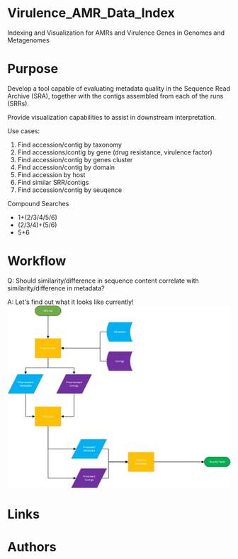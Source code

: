 # Virulence_AMR_Data_Index
Indexing and Visualization for AMRs and Virulence Genes in Genomes and Metagenomes

# Purpose
Develop a tool capable of evaluating metadata quality in the Sequence Read Archive (SRA), together with the contigs assembled from each of the runs (SRRs).

Provide visualization capabilities to assist in downstream interpretation.

Use cases:
1. Find accession/contig by taxonomy
2. Find accessions/contig by gene (drug resistance, virulence factor)
3. Find accession/contig by genes cluster
4. Find accession/contig by domain
5. Find accession by host
6. Find similar SRR/contigs
7. Find accession/contig by seuqence

Compound Searches
* 1+(2/3/4/5/6)
* (2/3/4)+(5/6)
* 5+6 

# Workflow
Q: Should similarity/difference in sequence content correlate with similarity/difference in metadata?

A: Let's find out what it looks like currently!
![Metadata Pipeline](https://raw.githubusercontent.com/NCBI-Hackathons/Virulence_AMR_Data_Index/master/Metadata_accessor.png)

# Links

# Authors
